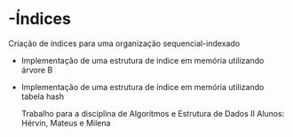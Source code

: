 # -Índices
Criação de índices para uma organização sequencial-indexado

- Implementação de uma estrutura de índice em memória utilizando árvore B
- Implementação de uma estrutura de índice em memória utilizando tabela hash

  Trabalho para a disciplina de Algoritmos e Estrutura de Dados II
  Alunos: Hérvin, Mateus e Milena

